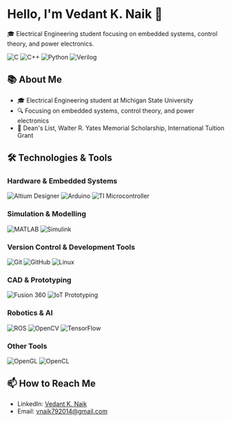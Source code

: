 # Hello, I'm Vedant K. Naik 👋
🎓 Electrical Engineering student focusing on embedded systems, control theory, and power electronics.

![C](https://img.shields.io/badge/-C-00599C?style=flat-square&logo=c)
![C++](https://img.shields.io/badge/-C++-00599C?style=flat-square&logo=c%2B%2B)
![Python](https://img.shields.io/badge/-Python-8fcfd1?style=flat-square&logo=Python)
![Verilog](https://img.shields.io/badge/-Verilog-6e5a8f?style=flat-square&logo=verilog)

## 📚 About Me
- 🎓 Electrical Engineering student at Michigan State University
- 🔍 Focusing on embedded systems, control theory, and power electronics
- 🏅 Dean's List, Walter R. Yates Memorial Scholarship, International Tuition Grant

## 🛠 Technologies & Tools

### Hardware & Embedded Systems
![Altium Designer](https://img.shields.io/badge/-Altium%20Designer-6e5a8f?style=flat-square&logo=altium-designer)
![Arduino](https://img.shields.io/badge/-Arduino-00979D?style=flat-square&logo=Arduino)
![TI Microcontroller](https://img.shields.io/badge/-TI%20Microcontroller-blue?style=flat-square&logo=texas-instruments)

### Simulation & Modelling
![MATLAB](https://img.shields.io/badge/-MATLAB-0076A8?style=flat-square&logo=mathworks)
![Simulink](https://img.shields.io/badge/-Simulink-orange?style=flat-square&logo=simulink)

### Version Control & Development Tools
![Git](https://img.shields.io/badge/-Git-black?style=flat-square&logo=git)
![GitHub](https://img.shields.io/badge/-GitHub-181717?style=flat-square&logo=github)
![Linux](https://img.shields.io/badge/-Linux-FCC624?style=flat-square&logo=linux)

### CAD & Prototyping
![Fusion 360](https://img.shields.io/badge/-Fusion%20360-orange?style=flat-square&logo=autodesk)
![IoT Prototyping](https://img.shields.io/badge/-IoT%20Prototyping-blue?style=flat-square&logo=internet-of-things)

### Robotics & AI
![ROS](https://img.shields.io/badge/-ROS-22314E?style=flat-square&logo=ros)
![OpenCV](https://img.shields.io/badge/-OpenCV-5C3EE8?style=flat-square&logo=opencv)
![TensorFlow](https://img.shields.io/badge/-TensorFlow-FF6F00?style=flat-square&logo=tensorflow)

### Other Tools
![OpenGL](https://img.shields.io/badge/-OpenGL-5586A4?style=flat-square&logo=opengl)
![OpenCL](https://img.shields.io/badge/-OpenCL-5586A4?style=flat-square&logo=opencl)


## 📫 How to Reach Me
- LinkedIn: [Vedant K. Naik](https://www.linkedin.com/in/vedantknaik)
- Email: [vnaik792014@gmail.com](mailto:vnaik792014@gmail.com)
